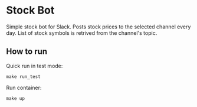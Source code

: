 # Stock Bot

Simple stock bot for Slack.
Posts stock prices to the selected channel every day.
List of stock symbols is retrived from the channel's topic.

## How to run

Quick run in test mode:
```
make run_test
```

Run container:
```
make up
```
